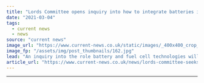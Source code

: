```yaml
---
title: "Lords Committee opens inquiry into how to integrate batteries into UK energy system"
date: "2021-03-04"
tags: 
  - current news
  - news
source: "current news"
image_url: "https://www.current-news.co.uk/static/images/_400x400_crop_center-center/Gresham-50MW-Wickham-Market-Suffolk-Credit-GRID.jpg"
image_fp: "/assets/img/post_thumbnails/162.jpg"
lead: "An inquiry into the role battery and fuel cell technologies will play in the UK’s path to net zero has been launched by the House of Lords Science and Technology Committee."
article_url: "https://www.current-news.co.uk/news/lords-committee-seeks-input-on-how-to-integrate-batteries-into-uk-energy-system?utm_source=rss-feeds&utm_medium=rss&utm_campaign=rss"
---
```


---
